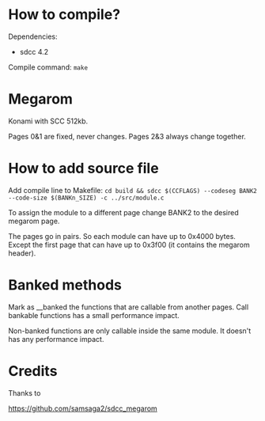 How to compile?
===============

Dependencies:
- sdcc 4.2

Compile command:
`make`

Megarom
=======

Konami with SCC 512kb.

Pages 0&1 are fixed, never changes.
Pages 2&3 always change together.

How to add source file
======================

Add compile line to Makefile:
`cd build && sdcc $(CCFLAGS) --codeseg BANK2 --code-size $(BANKn_SIZE) -c ../src/module.c`

To assign the module to a different page change BANK2 to the desired megarom page.

The pages go in pairs. So each module can have up to 0x4000 bytes. Except the first page that can have up to 0x3f00 (it contains the megarom header).

Banked methods
==============

Mark as __banked the functions that are callable from another pages. Call bankable functions has a small performance impact.

Non-banked functions are only callable inside the same module. It doesn't has any performance impact.


Credits 
==============
Thanks to

https://github.com/samsaga2/sdcc_megarom
